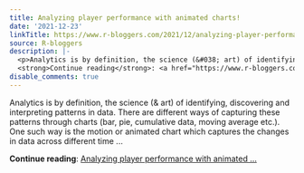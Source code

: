 ```yaml
---
title: Analyzing player performance with animated charts!
date: '2021-12-23'
linkTitle: https://www.r-bloggers.com/2021/12/analyzing-player-performance-with-animated-charts/
source: R-bloggers
description: |-
  <p>Analytics is by definition, the science (&#038; art) of identifying, discovering and interpreting patterns in data. There are different ways of capturing these patterns through charts (bar, pie, cumulative data, moving average etc.). One such way is the motion or animated chart which captures the changes in data across different time ...</p>
  <strong>Continue reading</strong>: <a href="https://www.r-bloggers.com/2021/12/analyzing-player-performance-with-animated-charts/">Analyzing player performance with animated ...
disable_comments: true
---
```

<p>Analytics is by definition, the science (&#038; art) of identifying, discovering and interpreting patterns in data. There are different ways of capturing these patterns through charts (bar, pie, cumulative data, moving average etc.). One such way is the motion or animated chart which captures the changes in data across different time ...</p>
<strong>Continue reading</strong>: <a href="https://www.r-bloggers.com/2021/12/analyzing-player-performance-with-animated-charts/">Analyzing player performance with animated ...